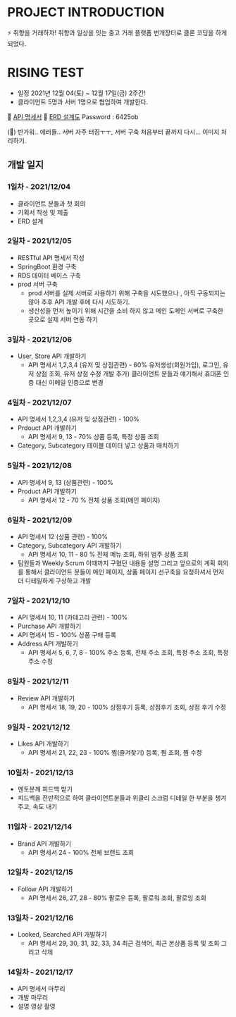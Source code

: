 # PROJECT INTRODUCTION
:zap: 취향을 거래하자! 취향과 일상을 잇는 중고 거래 플랫폼 번개장터로
클론 코딩을 하게 되었다.




# RISING TEST
- 일정 2021년 12월 04(토) ~ 12월 17일(금) 2주간!
- 클라이언트 5명과 서버 1명으로 협업하여 개발한다.



 :link: [API 명세서](https://docs.google.com/spreadsheets/d/1f2uhQ48zo2Mm-SXu24Tr_bWWGg5Rh4mt-s2f6PTtyl4/edit#gid=955882431)
 :link: [ERD 설계도](https://aquerytool.com/aquerymain/index/?rurl=7535f417-fa34-4a86-8941-7eb5b44c1a41&)
Password : 6425ob




(:rotating_light:) 반가워.. 에러들..
서버 자주 터짐ㅜㅜ, 서버 구축 처음부터 끝까지 다시...
이미지 처리하기.




## 개발 일지
### 1일차 - 2021/12/04
- 클라이언트 분들과 첫 회의
- 기획서 작성 및 제출
- ERD 설계

### 2일차 - 2021/12/05
- RESTful API 명세서 작성
- SpringBoot 환경 구축
- RDS 데이터 베이스 구축
- prod 서버 구축
    - prod 서버를 실제 서버로 사용하기 위해 구축을 시도했으나 , 아직 구동되지는 않아 추후 API 개발 후에 다시 시도하기.
    - 생산성을 먼저 높이기 위해 시간을 소비 하지 않고 메인 도메인 서버로 구축한 곳으로 실제 서버 연동 하기

### 3일차 - 2021/12/06
- User, Store API 개발하기
    - API 명세서 1,2,3,4 (유저 및 상점관련)  - 60%
    유저생성(회원가입),  로그인, 유저 상점 조회, 유저 상점 수정 개발
    추가) 클라이언트 분들과 얘기해서 휴대폰 인증 대신 이메일 인증으로 변경

### 4일차 - 2021/12/07
- API 명세서 1,2,3,4 (유저 및 상점관련) - 100%
- Prdouct API 개발하기
    - API 명세서 9, 13  - 70%
    상품 등록, 특정 상품 조회
- Category, Subcategory 테이블 데이터 넣고 상품과 매치하기

### 5일차 - 2021/12/08
- API 명세서 9, 13 (상품관련)  - 100%
- Product API 개발하기
    - API 명세서 12 - 70 %
      전체 상품 조회(메인 페이지)

### 6일차 - 2021/12/09
- API 명세서 12 (상품 관련)  - 100%
- Category, Subcategory API 개발하기
   - API 명세서 10, 11 - 80 %
     전체 메뉴 조회, 하위 범주 상품 조회   
- 팀원들과 Weekly Scrum 이때까지 구혔던 내용들 설명 그리고 앞으로의 계획 
  회의를 통해서 클라이언트 분들이 메인 페이지, 상품 페이지 선구축을 요청하셔서 먼저 더 디테일하게 구상하고 개발


### 7일차 - 2021/12/10
- API 명세서 10, 11 (카테고리 관련)  - 100%
- Purchase API 개발하기
- API 명세서 15 - 100%
  상품 구매 등록    
- Address API 개발하기
   - API 명세서 5, 6, 7, 8 - 100%
     주소 등록, 전체 주소 조회, 특정 주소 조회, 특정 주소 수정
     
### 8일차 - 2021/12/11
- Review API 개발하기
    - API 명세서 18, 19, 20 - 100%
      상점후기 등록, 상점후기 조회, 상점 후기 수정

### 9일차 - 2021/12/12
- Likes API 개발하기
    - API 명세서 21, 22, 23 - 100%
      찜(즐겨찾기) 등록,  찜 조회, 찜 수정
 
### 10일차 - 2021/12/13
- 멘토분께 피드백 받기
- 피드백을 전반적으로 하여 클라이언트분들과 위클리 스크럼
  디테일 한 부분을 챙겨주고, 속도 내기

### 11일차 - 2021/12/14
- Brand API 개발하기
    - API 명세서 24 - 100%
      전체 브랜드 조회

### 12일차 - 2021/12/15
- Follow API 개발하기
    - API 명세서 26, 27, 28 - 80%
      팔로우 등록, 팔로워 조회, 팔로잉 조회
      
### 13일차 - 2021/12/16
- Looked, Searched API 개발하기
    - API 명세서 29, 30, 31, 32, 33, 34
      최근 검색어, 최근 본상품 등록 및 조회 그리고 삭제
      
### 14일차 - 2021/12/17
- API 명세서 마무리
- 개발 마무리
- 설명 영상 촬영
      
     

